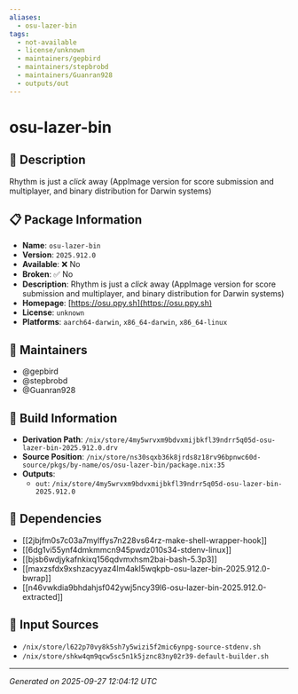 ```yaml
---
aliases:
  - osu-lazer-bin
tags:
  - not-available
  - license/unknown
  - maintainers/gepbird
  - maintainers/stepbrobd
  - maintainers/Guanran928
  - outputs/out
---
```


# osu-lazer-bin

## 📝 Description

Rhythm is just a *click* away (AppImage version for score submission and multiplayer, and binary distribution for Darwin systems)

## 📋 Package Information

- **Name**: `osu-lazer-bin`
- **Version**: `2025.912.0`
- **Available**: ❌ No
- **Broken**: ✅ No
- **Description**: Rhythm is just a *click* away (AppImage version for score submission and multiplayer, and binary distribution for Darwin systems)
- **Homepage**: [https://osu.ppy.sh](https://osu.ppy.sh)
- **License**: `unknown`
- **Platforms**: `aarch64-darwin`, `x86_64-darwin`, `x86_64-linux`
## 👥 Maintainers

- @gepbird
- @stepbrobd
- @Guanran928


## 🔧 Build Information

- **Derivation Path**: `/nix/store/4my5wrvxm9bdvxmijbkfl39ndrr5q05d-osu-lazer-bin-2025.912.0.drv`
- **Source Position**: `/nix/store/ns30sqxb36k8jrds8z18rv96bpnwc60d-source/pkgs/by-name/os/osu-lazer-bin/package.nix:35`
- **Outputs**:
  - `out`:  `/nix/store/4my5wrvxm9bdvxmijbkfl39ndrr5q05d-osu-lazer-bin-2025.912.0`

## 🔗 Dependencies

- [[2jbjfm0s7c03a7mylffys7n228vs64rz-make-shell-wrapper-hook]]
- [[6dg1vi55ynf4dmkmmcn945pwdz010s34-stdenv-linux]]
- [[bjsb6wdjykafnkixq156qdvmxhsm2bai-bash-5.3p3]]
- [[maxzsfdx9xshzacyyaz4lm4akl5wqkpb-osu-lazer-bin-2025.912.0-bwrap]]
- [[n46vwkdia9bhdahjsf042ywj5ncy39l6-osu-lazer-bin-2025.912.0-extracted]]

## 📁 Input Sources

- `/nix/store/l622p70vy8k5sh7y5wizi5f2mic6ynpg-source-stdenv.sh`
- `/nix/store/shkw4qm9qcw5sc5n1k5jznc83ny02r39-default-builder.sh`

---
*Generated on 2025-09-27 12:04:12 UTC*
